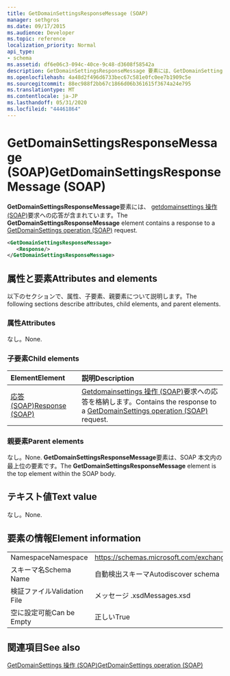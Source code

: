```yaml
---
title: GetDomainSettingsResponseMessage (SOAP)
manager: sethgros
ms.date: 09/17/2015
ms.audience: Developer
ms.topic: reference
localization_priority: Normal
api_type:
- schema
ms.assetid: df6e06c3-094c-40ce-9c48-d3608f58542a
description: GetDomainSettingsResponseMessage 要素には、GetDomainSettings 操作 (SOAP) 要求への応答が含まれています。
ms.openlocfilehash: 4a48d2f496d6733bec67c581e0fc0ee7b1909c5e
ms.sourcegitcommit: 88ec988f2bb67c1866d06b361615f3674a24e795
ms.translationtype: MT
ms.contentlocale: ja-JP
ms.lasthandoff: 05/31/2020
ms.locfileid: "44461864"
---
```

# <a name="getdomainsettingsresponsemessage-soap"></a><span data-ttu-id="94c0b-103">GetDomainSettingsResponseMessage (SOAP)</span><span class="sxs-lookup"><span data-stu-id="94c0b-103">GetDomainSettingsResponseMessage (SOAP)</span></span>

<span data-ttu-id="94c0b-104">**GetDomainSettingsResponseMessage**要素には、 [getdomainsettings 操作 (SOAP)](getdomainsettings-operation-soap.md)要求への応答が含まれています。</span><span class="sxs-lookup"><span data-stu-id="94c0b-104">The **GetDomainSettingsResponseMessage** element contains a response to a [GetDomainSettings operation (SOAP)](getdomainsettings-operation-soap.md) request.</span></span> 
  
```XML
<GetDomainSettingsResponseMessage>
   <Response/>
</GetDomainSettingsResponseMessage>
```

## <a name="attributes-and-elements"></a><span data-ttu-id="94c0b-105">属性と要素</span><span class="sxs-lookup"><span data-stu-id="94c0b-105">Attributes and elements</span></span>

<span data-ttu-id="94c0b-106">以下のセクションで、属性、子要素、親要素について説明します。</span><span class="sxs-lookup"><span data-stu-id="94c0b-106">The following sections describe attributes, child elements, and parent elements.</span></span>
  
### <a name="attributes"></a><span data-ttu-id="94c0b-107">属性</span><span class="sxs-lookup"><span data-stu-id="94c0b-107">Attributes</span></span>

<span data-ttu-id="94c0b-108">なし。</span><span class="sxs-lookup"><span data-stu-id="94c0b-108">None.</span></span>
  
### <a name="child-elements"></a><span data-ttu-id="94c0b-109">子要素</span><span class="sxs-lookup"><span data-stu-id="94c0b-109">Child elements</span></span>

|<span data-ttu-id="94c0b-110">**Element**</span><span class="sxs-lookup"><span data-stu-id="94c0b-110">**Element**</span></span>|<span data-ttu-id="94c0b-111">**説明**</span><span class="sxs-lookup"><span data-stu-id="94c0b-111">**Description**</span></span>|
|:-----|:-----|
|[<span data-ttu-id="94c0b-112">応答 (SOAP)</span><span class="sxs-lookup"><span data-stu-id="94c0b-112">Response (SOAP)</span></span>](response-soap.md) <br/> |<span data-ttu-id="94c0b-113">[Getdomainsettings 操作 (SOAP)](getdomainsettings-operation-soap.md)要求への応答を格納します。</span><span class="sxs-lookup"><span data-stu-id="94c0b-113">Contains the response to a [GetDomainSettings operation (SOAP)](getdomainsettings-operation-soap.md) request.</span></span>  <br/> |
   
### <a name="parent-elements"></a><span data-ttu-id="94c0b-114">親要素</span><span class="sxs-lookup"><span data-stu-id="94c0b-114">Parent elements</span></span>

<span data-ttu-id="94c0b-115">なし。</span><span class="sxs-lookup"><span data-stu-id="94c0b-115">None.</span></span> <span data-ttu-id="94c0b-116">**GetDomainSettingsResponseMessage**要素は、SOAP 本文内の最上位の要素です。</span><span class="sxs-lookup"><span data-stu-id="94c0b-116">The **GetDomainSettingsResponseMessage** element is the top element within the SOAP body.</span></span> 
  
## <a name="text-value"></a><span data-ttu-id="94c0b-117">テキスト値</span><span class="sxs-lookup"><span data-stu-id="94c0b-117">Text value</span></span>

<span data-ttu-id="94c0b-118">なし。</span><span class="sxs-lookup"><span data-stu-id="94c0b-118">None.</span></span>
  
## <a name="element-information"></a><span data-ttu-id="94c0b-119">要素の情報</span><span class="sxs-lookup"><span data-stu-id="94c0b-119">Element information</span></span>

|||
|:-----|:-----|
|<span data-ttu-id="94c0b-120">Namespace</span><span class="sxs-lookup"><span data-stu-id="94c0b-120">Namespace</span></span>  <br/> |https://schemas.microsoft.com/exchange/2010/Autodiscover  <br/> |
|<span data-ttu-id="94c0b-121">スキーマ名</span><span class="sxs-lookup"><span data-stu-id="94c0b-121">Schema Name</span></span>  <br/> |<span data-ttu-id="94c0b-122">自動検出スキーマ</span><span class="sxs-lookup"><span data-stu-id="94c0b-122">Autodiscover schema</span></span>  <br/> |
|<span data-ttu-id="94c0b-123">検証ファイル</span><span class="sxs-lookup"><span data-stu-id="94c0b-123">Validation File</span></span>  <br/> |<span data-ttu-id="94c0b-124">メッセージ .xsd</span><span class="sxs-lookup"><span data-stu-id="94c0b-124">Messages.xsd</span></span>  <br/> |
|<span data-ttu-id="94c0b-125">空に設定可能</span><span class="sxs-lookup"><span data-stu-id="94c0b-125">Can be Empty</span></span>  <br/> |<span data-ttu-id="94c0b-126">正しい</span><span class="sxs-lookup"><span data-stu-id="94c0b-126">True</span></span>  <br/> |
   
## <a name="see-also"></a><span data-ttu-id="94c0b-127">関連項目</span><span class="sxs-lookup"><span data-stu-id="94c0b-127">See also</span></span>



[<span data-ttu-id="94c0b-128">GetDomainSettings 操作 (SOAP)</span><span class="sxs-lookup"><span data-stu-id="94c0b-128">GetDomainSettings operation (SOAP)</span></span>](getdomainsettings-operation-soap.md)

